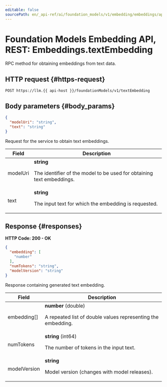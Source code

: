 ```yaml
---
editable: false
sourcePath: en/_api-ref/ai/foundation_models/v1/embedding/embeddings/api-ref/Embeddings/textEmbedding.md
---
```


# Foundation Models Embedding API, REST: Embeddings.textEmbedding
RPC method for obtaining embeddings from text data.
 

 
## HTTP request {#https-request}
```
POST https://llm.{{ api-host }}/foundationModels/v1/textEmbedding
```
 
## Body parameters {#body_params}
 
```json 
{
  "modelUri": "string",
  "text": "string"
}
```
Request for the service to obtain text embeddings.
 
Field | Description
--- | ---
modelUri | **string**<br><p>The identifier of the model to be used for obtaining text embeddings.</p> 
text | **string**<br><p>The input text for which the embedding is requested.</p> 
 
## Response {#responses}
**HTTP Code: 200 - OK**

```json 
{
  "embedding": [
    "number"
  ],
  "numTokens": "string",
  "modelVersion": "string"
}
```
Response containing generated text embedding.
 
Field | Description
--- | ---
embedding[] | **number** (double)<br><p>A repeated list of double values representing the embedding.</p> 
numTokens | **string** (int64)<br><p>The number of tokens in the input text.</p> 
modelVersion | **string**<br><p>Model version (changes with model releases).</p> 